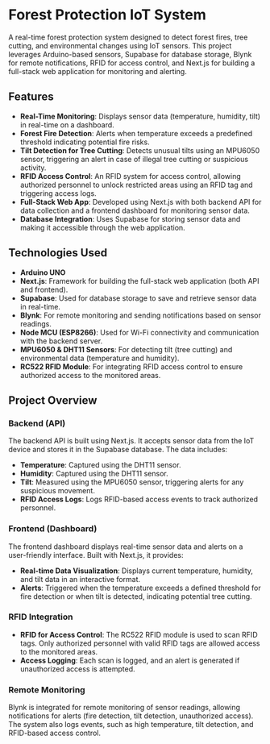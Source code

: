 # Forest Protection IoT System

A real-time forest protection system designed to detect forest fires, tree cutting, and environmental changes using IoT sensors. This project leverages Arduino-based sensors, Supabase for database storage, Blynk for remote notifications, RFID for access control, and Next.js for building a full-stack web application for monitoring and alerting.

## Features

- **Real-Time Monitoring**: Displays sensor data (temperature, humidity, tilt) in real-time on a dashboard.
- **Forest Fire Detection**: Alerts when temperature exceeds a predefined threshold indicating potential fire risks.
- **Tilt Detection for Tree Cutting**: Detects unusual tilts using an MPU6050 sensor, triggering an alert in case of illegal tree cutting or suspicious activity.
- **RFID Access Control**: An RFID system for access control, allowing authorized personnel to unlock restricted areas using an RFID tag and triggering access logs.
- **Full-Stack Web App**: Developed using Next.js with both backend API for data collection and a frontend dashboard for monitoring sensor data.
- **Database Integration**: Uses Supabase for storing sensor data and making it accessible through the web application.

## Technologies Used

- **Arduino UNO**
- **Next.js**: Framework for building the full-stack web application (both API and frontend).
- **Supabase**: Used for database storage to save and retrieve sensor data in real-time.
- **Blynk**: For remote monitoring and sending notifications based on sensor readings.
- **Node MCU (ESP8266)**: Used for Wi-Fi connectivity and communication with the backend server.
- **MPU6050 & DHT11 Sensors**: For detecting tilt (tree cutting) and environmental data (temperature and humidity).
- **RC522 RFID Module**: For integrating RFID access control to ensure authorized access to the monitored areas.

## Project Overview

### Backend (API)
The backend API is built using Next.js. It accepts sensor data from the IoT device and stores it in the Supabase database. The data includes:
- **Temperature**: Captured using the DHT11 sensor.
- **Humidity**: Captured using the DHT11 sensor.
- **Tilt**: Measured using the MPU6050 sensor, triggering alerts for any suspicious movement.
- **RFID Access Logs**: Logs RFID-based access events to track authorized personnel.

### Frontend (Dashboard)
The frontend dashboard displays real-time sensor data and alerts on a user-friendly interface. Built with Next.js, it provides:
- **Real-time Data Visualization**: Displays current temperature, humidity, and tilt data in an interactive format.
- **Alerts**: Triggered when the temperature exceeds a defined threshold for fire detection or when tilt is detected, indicating potential tree cutting.

### RFID Integration
- **RFID for Access Control**: The RC522 RFID module is used to scan RFID tags. Only authorized personnel with valid RFID tags are allowed access to the monitored areas.
- **Access Logging**: Each scan is logged, and an alert is generated if unauthorized access is attempted.

### Remote Monitoring
Blynk is integrated for remote monitoring of sensor readings, allowing notifications for alerts (fire detection, tilt detection, unauthorized access). The system also logs events, such as high temperature, tilt detection, and RFID-based access control.

